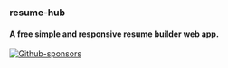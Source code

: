 ### resume-hub
#### A free simple and responsive resume builder web app.

<a href="www.google.com" target='blank'>![Github-sponsors](https://img.shields.io/badge/sponsor-30363D?style=for-the-badge&logo=GitHub-Sponsors&logoColor=#EA4AAA)</a>
